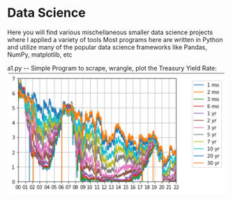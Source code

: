 # Data Science
Here you will find various mischellaneous smaller data science projects where I applied a variety of tools
Most programs here are written in Python and utilize many of the popular data science frameworks like Pandas, NumPy, matplotlib, etc

a1.py -- Simple Program to scrape, wrangle, plot the
Treasury Yield Rate:
![Alt text](a1.png?raw=true "Title")
